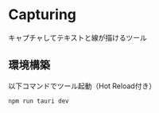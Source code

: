 # Capturing

キャプチャしてテキストと線が描けるツール

## 環境構築

以下コマンドでツール起動（Hot Reload付き）

```zsh
npm run tauri dev
```
